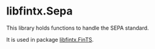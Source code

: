 ﻿# libfintx.Sepa

This library holds functions to handle the SEPA standard.

It is used in package [libfintx.FinTS](https://www.nuget.org/packages/libfintx.FinTS).
